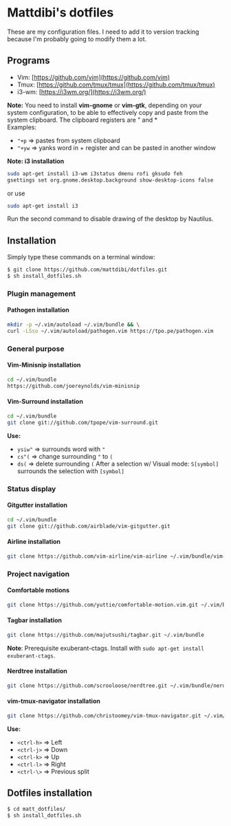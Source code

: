 # Mattdibi's dotfiles
These are my configuration files. I need to add it to version tracking because I'm probably going to modify them a lot.


## Programs
- Vim:  [https://github.com/vim](https://github.com/vim)
- Tmux: [https://github.com/tmux/tmux](https://github.com/tmux/tmux)
- i3-wm: [https://i3wm.org/](https://i3wm.org/)

**Note:** You need to install **vim-gnome** or **vim-gtk**, depending on your system configuration, to be able to effectively
copy and paste from the system clipboard.
The clipboard registers are " and *  
Examples:
- `"+p` => pastes from system clipboard
- `"+yw` => yanks word in + register and can be pasted in another window

**Note: i3 installation**
```sh
sudo apt-get install i3-wm i3status dmenu rofi gksudo feh
gsettings set org.gnome.desktop.background show-desktop-icons false
```

or use

```sh
sudo apt-get install i3
```
Run the second command to disable drawing of the desktop by Nautilus.

## Installation
Simply type these commands on a terminal window:

```sh
$ git clone https://github.com/mattdibi/dotfiles.git
$ sh install_dotfiles.sh
```

### Plugin management

#### Pathogen installation
```sh
mkdir -p ~/.vim/autoload ~/.vim/bundle && \
curl -LSso ~/.vim/autoload/pathogen.vim https://tpo.pe/pathogen.vim
```

### General purpose

#### Vim-Minisnip installation
```sh
cd ~/.vim/bundle
https://github.com/joereynolds/vim-minisnip
```

#### Vim-Surround installation
```sh
cd ~/.vim/bundle
git clone git://github.com/tpope/vim-surround.git
```
**Use:** 
- `ysiw"` => surrounds word with `"`
- `cs"(` => change surrounding `"` to `(`
- `ds(` => delete surrounding `(`
After a selection w/ Visual mode: `S[symbol]` surrounds the selection with `[symbol]`

### Status display

#### Gitgutter installation
```sh
cd ~/.vim/bundle
git clone git://github.com/airblade/vim-gitgutter.git
```

#### Airline installation
```sh
git clone https://github.com/vim-airline/vim-airline ~/.vim/bundle/vim-airline
```

### Project navigation

#### Comfortable motions
```sh
git clone https://github.com/yuttie/comfortable-motion.vim.git ~/.vim/bundle
```

#### Tagbar installation 
```sh
git clone https://github.com/majutsushi/tagbar.git ~/.vim/bundle
```

**Note**: Prerequisite exuberant-ctags. Install with `sudo apt-get install exuberant-ctags`.

#### Nerdtree installation
```sh
git clone https://github.com/scrooloose/nerdtree.git ~/.vim/bundle/nerdtree
```

#### vim-tmux-navigator installation
```sh
git clone https://github.com/christoomey/vim-tmux-navigator.git ~/.vim/bundle
```
**Use:** 
- `<ctrl-h>` => Left
- `<ctrl-j>` => Down
- `<ctrl-k>` => Up
- `<ctrl-l>` => Right
- `<ctrl-\>` => Previous split

## Dotfiles installation
```sh
$ cd matt_dotfiles/ 
$ sh install_dotfiles.sh
```
